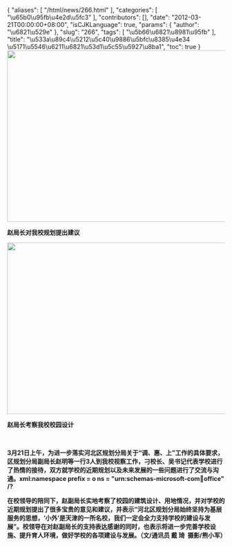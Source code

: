 {
    "aliases": [
        "/html/news/266.html"
    ],
    "categories": [
        "\u65b0\u95fb\u4e2d\u5fc3"
    ],
    "contributors": [],
    "date": "2012-03-21T00:00:00+08:00",
    "isCJKLanguage": true,
    "params": {
        "author": "\u6821\u529e"
    },
    "slug": "266",
    "tags": [
        "\u5b66\u6821\u8981\u95fb"
    ],
    "title": "\u533a\u89c4\u5212\u5c40\u9886\u5bfc\u8385\u4e34  \u5171\u5546\u6211\u6821\u53d1\u5c55\u5927\u8ba1",
    "toc": true
}
**<img
    src="https://cdn.tfls.online/mirror/full/0ff100e7572f957062f8ff9a10fbc6dfed4d92dc.jpg"
    style="display:block;margin-left:auto;margin-right:auto;"
    decoding="async"
    fetchpriority="auto"
    loading="lazy"
    height="397"
    width="600"
/>**

**赵局长对我校规划提出建议**

**<img
    src="https://cdn.tfls.online/mirror/full/4516d78492f9bd3b91ec6e3454ea74881161f16d.jpg"
    style="display:block;margin-left:auto;margin-right:auto;"
    decoding="async"
    fetchpriority="auto"
    loading="lazy"
    height="397"
    width="600"
/>**

**赵局长考察我校校园设计**

 

**3月21日上午，为进一步落实河北区规划分局关于“调、惠、上”工作的具体要求，区规划分局副局长赵明等一行3人到我校视察工作，刁校长、吴书记代表学校进行了热情的接待，双方就学校的近期规划以及未来发展的一些问题进行了交流与沟通。xml:namespace prefix = o ns = "urn:schemas-microsoft-com:office:office" /?**

**在校领导的陪同下，赵副局长实地考察了校园的建筑设计、用地情况，并对学校的近期规划提出了很多宝贵的意见和建议，并表示“河北区规划分局始终坚持为基层服务的思想，‘小外’是天津的一所名校，我们一定会全力支持学校的建设与发展”。校领导在对赵副局长的支持表达感谢的同时，也表示将进一步完善学校设施、提升育人环境，做好学校的各项建设与发展。（文/通讯员 戴 琦  摄影/熊小军）**

